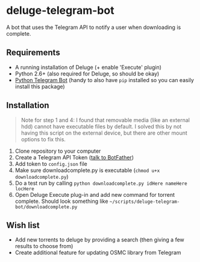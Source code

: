 deluge-telegram-bot
=================
A bot that uses the Telegram API to notify a user when downloading is complete.

## Requirements
- A running installation of Deluge (+ enable 'Execute' plugin)
- Python 2.6+ (also required for Deluge, so should be okay)
- [Python Telegram Bot](https://pypi.python.org/pypi/python-telegram-bot) (handy to also have `pip` installed so you can easily install this package)

## Installation

> Note for step 1 and 4: I found that removable media (like an external hdd) cannot have executable files by default. I solved this by not having this script on the external device, but there are other mount options to fix this.

1. Clone repository to your computer
2. Create a Telegram API Token ([talk to BotFather](https://telegram.me/botfather))
3. Add token to `config.json` file
4. Make sure downloadcomplete.py is executable (`chmod u+x downloadcomplete.py`)
5. Do a test run by calling `python downloadcomplete.py idHere nameHere locHere`
6. Open Deluge Execute plug-in and add new command for torrent complete. Should look something like `~/scripts/deluge-telegram-bot/downloadcomplete.py`

## Wish list
- Add new torrents to deluge by providing a search (then giving a few results to choose from)
- Create additional feature for updating OSMC library from Telegram
